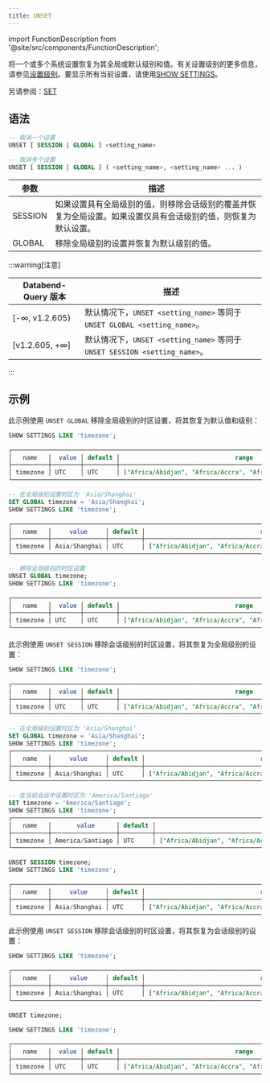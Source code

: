 ```yaml
---
title: UNSET
---
```

import FunctionDescription from '@site/src/components/FunctionDescription';

<FunctionDescription description="引入或更新于：v1.2.605"/>

将一个或多个系统设置恢复为其全局或默认级别和值。有关设置级别的更多信息，请参见[设置级别](03-show-settings.md#setting-levels)。要显示所有当前设置，请使用[SHOW SETTINGS](03-show-settings.md)。

另请参阅：[SET](02-set-global.md)

## 语法

```sql
-- 取消一个设置
UNSET [ SESSION | GLOBAL ] <setting_name> 

-- 取消多个设置
UNSET [ SESSION | GLOBAL ] ( <setting_name>, <setting_name> ... )
```

| 参数     | 描述                                                                                                                                                                                         |
|----------|-----------------------------------------------------------------------------------------------------------------------------------------------------------------------------------------------------|
| SESSION  | 如果设置具有全局级别的值，则移除会话级别的覆盖并恢复为全局设置。如果设置仅具有会话级别的值，则恢复为默认设置。                                                                 |
| GLOBAL   | 移除全局级别的设置并恢复为默认级别的值。                                                                                                                         |


:::warning[注意]

| Databend-Query 版本 | 描述                                                                    |
|---------------------|--------------------------------------------------------------------------------|
| [-∞, v1.2.605)      | 默认情况下，`UNSET <setting_name>` 等同于 `UNSET GLOBAL <setting_name>`。  |
| [v1.2.605, +∞]      | 默认情况下，`UNSET <setting_name>` 等同于 `UNSET SESSION <setting_name>`。 |

:::

## 示例

此示例使用 `UNSET GLOBAL` 移除全局级别的时区设置，将其恢复为默认值和级别：

```sql
SHOW SETTINGS LIKE 'timezone';

┌───────────────────────────────────────────────────────────────────────────────────────────────────────────────────────────────────────────┐
│   name   │  value │ default │                                range                                │  level  │     description    │  type  │
├──────────┼────────┼─────────┼─────────────────────────────────────────────────────────────────────┼─────────┼────────────────────┼────────┤
│ timezone │ UTC    │ UTC     │ ["Africa/Abidjan", "Africa/Accra", "Africa/Addis_Ababa", "Africa... │ DEFAULT │ Sets the timezone. │ String │
└───────────────────────────────────────────────────────────────────────────────────────────────────────────────────────────────────────────┘

-- 在全局级别设置时区为 'Asia/Shanghai'
SET GLOBAL timezone = 'Asia/Shanghai';
SHOW SETTINGS LIKE 'timezone';

┌─────────────────────────────────────────────────────────────────────────────────────────────────────────────────────────────────────────────────┐
│   name   │     value     │ default │                                range                                │  level │     description    │  type  │
├──────────┼───────────────┼─────────┼─────────────────────────────────────────────────────────────────────┼────────┼────────────────────┼────────┤
│ timezone │ Asia/Shanghai │ UTC     │ ["Africa/Abidjan", "Africa/Accra", "Africa/Addis_Ababa", "Africa... │ GLOBAL │ Sets the timezone. │ String │
└─────────────────────────────────────────────────────────────────────────────────────────────────────────────────────────────────────────────────┘

-- 移除全局级别的时区设置
UNSET GLOBAL timezone;
SHOW SETTINGS LIKE 'timezone';

┌───────────────────────────────────────────────────────────────────────────────────────────────────────────────────────────────────────────┐
│   name   │  value │ default │                                range                                │  level  │     description    │  type  │
├──────────┼────────┼─────────┼─────────────────────────────────────────────────────────────────────┼─────────┼────────────────────┼────────┤
│ timezone │ UTC    │ UTC     │ ["Africa/Abidjan", "Africa/Accra", "Africa/Addis_Ababa", "Africa... │ DEFAULT │ Sets the timezone. │ String │
└───────────────────────────────────────────────────────────────────────────────────────────────────────────────────────────────────────────┘
```

此示例使用 `UNSET SESSION` 移除会话级别的时区设置，将其恢复为全局级别的设置：

```sql
SHOW SETTINGS LIKE 'timezone';

┌───────────────────────────────────────────────────────────────────────────────────────────────────────────────────────────────────────────┐
│   name   │  value │ default │                                range                                │  level  │     description    │  type  │
├──────────┼────────┼─────────┼─────────────────────────────────────────────────────────────────────┼─────────┼────────────────────┼────────┤
│ timezone │ UTC    │ UTC     │ ["Africa/Abidjan", "Africa/Accra", "Africa/Addis_Ababa", "Africa... │ DEFAULT │ Sets the timezone. │ String │
└───────────────────────────────────────────────────────────────────────────────────────────────────────────────────────────────────────────┘

-- 在全局级别设置时区为 'Asia/Shanghai'
SET GLOBAL timezone = 'Asia/Shanghai';
SHOW SETTINGS LIKE 'timezone';
┌─────────────────────────────────────────────────────────────────────────────────────────────────────────────────────────────────────────────────┐
│   name   │     value     │ default │                                range                                │  level │     description    │  type  │
├──────────┼───────────────┼─────────┼─────────────────────────────────────────────────────────────────────┼────────┼────────────────────┼────────┤
│ timezone │ Asia/Shanghai │ UTC     │ ["Africa/Abidjan", "Africa/Accra", "Africa/Addis_Ababa", "Africa... │ GLOBAL │ Sets the timezone. │ String │
└─────────────────────────────────────────────────────────────────────────────────────────────────────────────────────────────────────────────────┘

-- 在当前会话中设置时区为 'America/Santiago'
SET timezone = 'America/Santiago';
SHOW SETTINGS LIKE 'timezone';
┌─────────────────────────────────────────────────────────────────────────────────────────────────────────────────────────────────────────────────────┐
│   name   │       value      │ default │                                range                                │  level  │     description    │  type  │
├──────────┼──────────────────┼─────────┼─────────────────────────────────────────────────────────────────────┼─────────┼────────────────────┼────────┤
│ timezone │ America/Santiago │ UTC     │ ["Africa/Abidjan", "Africa/Accra", "Africa/Addis_Ababa", "Africa... │ SESSION │ Sets the timezone. │ String │
└─────────────────────────────────────────────────────────────────────────────────────────────────────────────────────────────────────────────────────┘

UNSET SESSION timezone;
SHOW SETTINGS LIKE 'timezone';

┌─────────────────────────────────────────────────────────────────────────────────────────────────────────────────────────────────────────────────┐
│   name   │     value     │ default │                                range                                │  level │     description    │  type  │
├──────────┼───────────────┼─────────┼─────────────────────────────────────────────────────────────────────┼────────┼────────────────────┼────────┤
│ timezone │ Asia/Shanghai │ UTC     │ ["Africa/Abidjan", "Africa/Accra", "Africa/Addis_Ababa", "Africa... │ GLOBAL │ Sets the timezone. │ String │
└─────────────────────────────────────────────────────────────────────────────────────────────────────────────────────────────────────────────────┘
```

此示例使用 `UNSET SESSION` 移除会话级别的时区设置，将其恢复为会话级别的设置：

```sql
SHOW SETTINGS LIKE 'timezone';

┌─────────────────────────────────────────────────────────────────────────────────────────────────────────────────────────────────────────────────┐
│   name   │     value     │ default │                                range                                │  level │     description    │  type  │
├──────────┼───────────────┼─────────┼─────────────────────────────────────────────────────────────────────┼────────┼────────────────────┼────────┤
│ timezone │ Asia/Shanghai │ UTC     │ ["Africa/Abidjan", "Africa/Accra", "Africa/Addis_Ababa", "Africa... │ GLOBAL │ Sets the timezone. │ String │
└─────────────────────────────────────────────────────────────────────────────────────────────────────────────────────────────────────────────────┘

UNSET timezone;

SHOW SETTINGS LIKE 'timezone';

┌───────────────────────────────────────────────────────────────────────────────────────────────────────────────────────────────────────────┐
│   name   │  value │ default │                                range                                │  level  │     description    │  type  │
├──────────┼────────┼─────────┼─────────────────────────────────────────────────────────────────────┼─────────┼────────────────────┼────────┤
│ timezone │ UTC    │ UTC     │ ["Africa/Abidjan", "Africa/Accra", "Africa/Addis_Ababa", "Africa... │ DEFAULT │ Sets the timezone. │ String │
└───────────────────────────────────────────────────────────────────────────────────────────────────────────────────────────────────────────┘

```